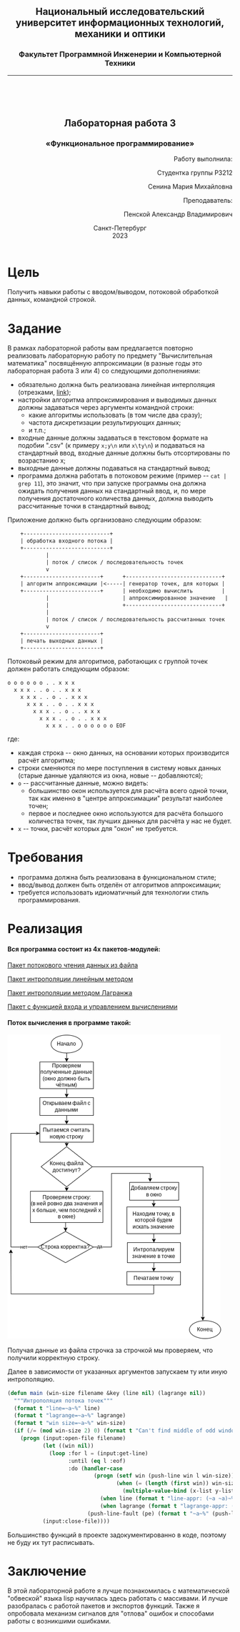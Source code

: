## <center> Национальный исследовательский университет информационных технологий, механики и оптики </center> 
### <center> Факультет Программной Инженерии и Компьютерной Техники </center> 
----
 <br /> 
 <br />
 <br />

## <center> Лабораторная работа 3 </center>

### <center>«Функциональное программирование»</center>

<div style="text-align: right"> 

Работу выполнила:

Студентка группы P3212

Сенина Мария Михайловна

Преподаватель:

Пенской Александр Владимирович
</div>


<center>Санкт-Петербург</center>
<center>2023</center>

<div style="page-break-after: always; visibility: hidden">pagebreak</div>

# Цель
Получить навыки работы с вводом/выводом, потоковой обработкой данных, командной строкой.

# Задание
В рамках лабораторной работы вам предлагается повторно реализовать лабораторную работу по предмету "Вычислительная математика" посвящённую аппроксимации (в разные годы это лабораторная работа 3 или 4) со следующими дополнениями:

- обязательно должна быть реализована линейная интерполяция (отрезками, [link](https://en.wikipedia.org/wiki/Linear_interpolation));
- настройки алгоритма аппроксимирования и выводимых данных должны задаваться через аргументы командной строки:
    - какие алгоритмы использовать (в том числе два сразу);
    - частота дискретизации результирующих данных;
    - и т.п.;
- входные данные должны задаваться в текстовом формате на подобии ".csv" (к примеру `x;y\n` или `x\ty\n`) и подаваться на стандартный ввод, входные данные должны быть отсортированы по возрастанию x;
- выходные данные должны подаваться на стандартный вывод;
- программа должна работать в потоковом режиме (пример -- `cat | grep 11`), это значит, что при запуске программы она должна ожидать получения данных на стандартный ввод, и, по мере получения достаточного количества данных, должна выводить рассчитанные точки в стандартный вывод;

Приложение должно быть организовано следующим образом:

```text
    +---------------------------+
    | обработка входного потока |
    +---------------------------+
            |
            | поток / список / последовательность точек
            v
    +------------------------+      +------------------------------+
    | алгоритм аппроксимации |<-----| генератор точек, для которых |
    +------------------------+      | необходимо вычислить         |
            |                       | аппроксимированное значение   |
            |                       +------------------------------+
            |
            | поток / список / последовательность рассчитанных точек
            v
    +------------------------+
    | печать выходных данных |
    +------------------------+
```

Потоковый режим для алгоритмов, работающих с группой точек должен работать следующим образом:

```text
o o o o o o . . x x x
  x x x . . o . . x x x
    x x x . . o . . x x x
      x x x . . o . . x x x
        x x x . . o . . x x x
          x x x . . o . . x x x
            x x x . . o o o o o o EOF
```

где:

- каждая строка -- окно данных, на основании которых производится расчёт алгоритма;
- строки сменяются по мере поступления в систему новых данных (старые данные удаляются из окна, новые -- добавляются);
- `o` -- рассчитанные данные, можно видеть:
    - большинство окон используется для расчёта всего одной точки, так как именно в "центре аппроксимации" результат наиболее точен;
    - первое и последнее окно используются для расчёта большого количества точек, так лучших данных для расчёта у нас не будет.
- `x` -- точки, расчёт которых для "окон" не требуется.

# Требования
* программа должна быть реализована в функциональном стиле;
* ввод/вывод должен быть отделён от алгоритмов аппроксимации;
* требуется использовать идиоматичный для технологии стиль программирования.

# Реализация

#### Вся программа состоит из 4х пакетов-модулей:

[Пакет потокового чтения данных из файла](/src/input.lisp)

[Пакет интрополяции линейным методом](/src/line.lisp)

[Пакет интрополяции методом Лагранжа](/src/lagrange.lisp)

[Пакет с функцией входа и управлением вычислениями](/src/lagrange.lisp)

#### Поток вычисления в программе такой:

![workflow](/diagrams/workflow.png "Процесс выполнения")

Получая данные из файла строчка за строчкой мы проверяем, что получили корректную строку.

Далее в зависимости от указанных аргументов запускаем ту или иную интрополяцию.


```cl
(defun main (win-size filename &key (line nil) (lagrange nil))
  """Интрополяция потока точек"""
  (format t "line=~a~%" line)
  (format t "lagrange=~a~%" lagrange)
  (format t "win size=~a~%" win-size)
  (if (/= (mod win-size 2) 0) (format t "Can't find middle of odd window")
    (progn (input:open-file filename)
           (let ((win nil))
             (loop :for l = (input:get-line)
                   :until (eq l :eof)
                   :do (handler-case
                           (progn (setf win (push-line win l win-size))
                                  (when (= (length (first win)) win-size)
                                    (multiple-value-bind (x-list y-list point) (make-arrays-from-win win)
							 (when line (format t "line-appr: (~a ~a)~%" point (line:appr-line x-list y-list point)))
							 (when lagrange (format t "lagrange-appr: (~a ~a)~%" point (lagrange:appr-lagrange x-list y-list point))))))
                         (push-line-fault (pe) (format t "~a~%" (push-line-fault-text pe))))))
           (input:close-file))))
```

Большинство функций в проекте задокументированно в коде, поэтому не буду их тут расписывать. 

# Заключение
В этой лабораторной работе я лучше познакомилась с математической "обвеской" языка lisp научилась здесь работать с массивами. 
И лучше разобралась с работой пакетов и экспортов функций. Также я опробовала механизм сигналов для "отлова" ошибок и способами работы с возникшими ошибками.
